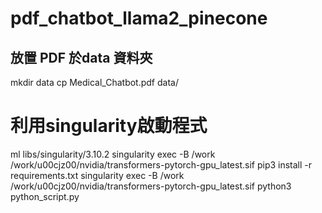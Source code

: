 # pdf_chatbot_llama2_pinecone
## 放置 PDF 於data 資料夾
mkdir data
cp Medical_Chatbot.pdf data/

# 利用singularity啟動程式
ml libs/singularity/3.10.2
singularity exec -B /work /work/u00cjz00/nvidia/transformers-pytorch-gpu_latest.sif pip3 install -r requirements.txt
singularity exec -B /work /work/u00cjz00/nvidia/transformers-pytorch-gpu_latest.sif python3 python_script.py 
